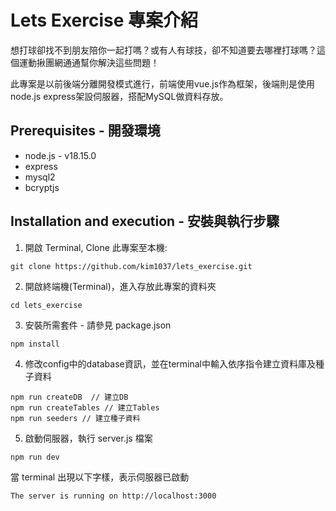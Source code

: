 # Lets Exercise 專案介紹
想打球卻找不到朋友陪你一起打嗎？或有人有球技，卻不知道要去哪裡打球嗎？這個運動揪團網通通幫你解決這些問題！

此專案是以前後端分離開發模式進行，前端使用vue.js作為框架，後端則是使用node.js express架設伺服器，搭配MySQL做資料存放。

## Prerequisites - 開發環境
* node.js - v18.15.0
* express
* mysql2 
* bcryptjs

## Installation and execution - 安裝與執行步驟
1. 開啟 Terminal, Clone 此專案至本機:
```
git clone https://github.com/kim1037/lets_exercise.git
```

2. 開啟終端機(Terminal)，進入存放此專案的資料夾
```
cd lets_exercise
```

3. 安裝所需套件 - 請參見 package.json
```
npm install
```

4. 修改config中的database資訊，並在terminal中輸入依序指令建立資料庫及種子資料
```
npm run createDB  // 建立DB
npm run createTables // 建立Tables
npm run seeders // 建立種子資料
```

5. 啟動伺服器，執行 server.js 檔案
```
npm run dev
```

當 terminal 出現以下字樣，表示伺服器已啟動
```
The server is running on http://localhost:3000
```
